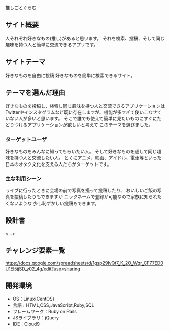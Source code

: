推しごとぐらむ

## サイト概要
人それぞれ好きなもの(推し)があると思います。
それを検索、投稿、そして同じ趣味を持つ人と簡単に交流できるアプリです。

## サイトテーマ
好きなものを自由に投稿
好きなものを簡単に検索できるサイト。

## テーマを選んだ理由
好きなものを投稿し、検索し同じ趣味を持つ人と交流できるアプリケーションは
Twitterやインスタグラムなど既に存在しますが、機能が多すぎて使いこなせていない人が多いと思います。
そこで誰でも使えて簡単に見たいものにすぐにたどりつけるアプリケーションが欲しいと考えて
このテーマを選びました。

### ターゲットユーザ
好きなものをみんなに知ってもらいたい人。
そして好きなものを通して同じ趣味を持つ人と交流したい人。
とくにアニメ、映画、アイドル、電車等といった
日本のオタク文化を支える人たちがターゲットです。


### 主な利用シーン
ライブに行ったときに会場の前で写真を撮って投稿したり、
おいしいご飯の写真を投稿したりもできますが
ニックネームで登録が可能なので家族に知られたくないような
少し恥ずかしい投稿もできます。




## 設計書
<...>

## チャレンジ要素一覧
<https://docs.google.com/spreadsheets/d/1gsp29IvQt7_K_2O_Wqr_CF77ED0U1EI5jjSD_y02_4g/edit?usp=sharing>

## 開発環境
- OS：Linux(CentOS)
- 言語：HTML,CSS,JavaScript,Ruby,SQL
- フレームワーク：Ruby on Rails
- JSライブラリ：jQuery
- IDE：Cloud9
